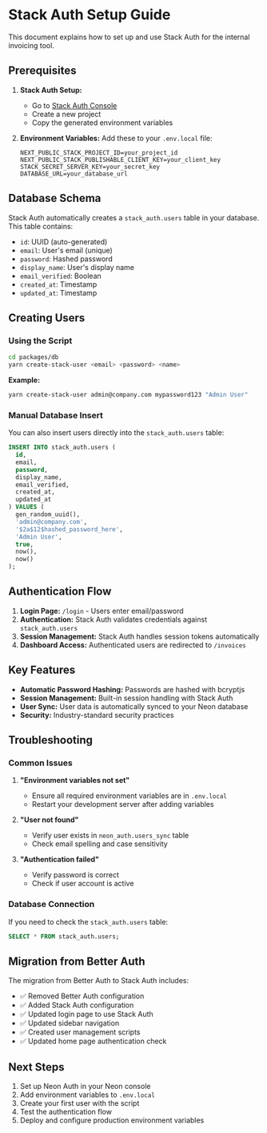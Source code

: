# Stack Auth Setup Guide

This document explains how to set up and use Stack Auth for the internal invoicing tool.

## Prerequisites

1. **Stack Auth Setup:**
   - Go to [Stack Auth Console](https://console.stack-auth.com)
   - Create a new project
   - Copy the generated environment variables

2. **Environment Variables:**
   Add these to your `.env.local` file:
   ```env
   NEXT_PUBLIC_STACK_PROJECT_ID=your_project_id
   NEXT_PUBLIC_STACK_PUBLISHABLE_CLIENT_KEY=your_client_key
   STACK_SECRET_SERVER_KEY=your_secret_key
   DATABASE_URL=your_database_url
   ```

## Database Schema

Stack Auth automatically creates a `stack_auth.users` table in your database. This table contains:
- `id`: UUID (auto-generated)
- `email`: User's email (unique)
- `password`: Hashed password
- `display_name`: User's display name
- `email_verified`: Boolean
- `created_at`: Timestamp
- `updated_at`: Timestamp

## Creating Users

### Using the Script

```bash
cd packages/db
yarn create-stack-user <email> <password> <name>
```

**Example:**
```bash
yarn create-stack-user admin@company.com mypassword123 "Admin User"
```

### Manual Database Insert

You can also insert users directly into the `stack_auth.users` table:

```sql
INSERT INTO stack_auth.users (
  id,
  email,
  password,
  display_name,
  email_verified,
  created_at,
  updated_at
) VALUES (
  gen_random_uuid(),
  'admin@company.com',
  '$2a$12$hashed_password_here',
  'Admin User',
  true,
  now(),
  now()
);
```

## Authentication Flow

1. **Login Page:** `/login` - Users enter email/password
2. **Authentication:** Stack Auth validates credentials against `stack_auth.users`
3. **Session Management:** Stack Auth handles session tokens automatically
4. **Dashboard Access:** Authenticated users are redirected to `/invoices`

## Key Features

- **Automatic Password Hashing:** Passwords are hashed with bcryptjs
- **Session Management:** Built-in session handling with Stack Auth
- **User Sync:** User data is automatically synced to your Neon database
- **Security:** Industry-standard security practices

## Troubleshooting

### Common Issues

1. **"Environment variables not set"**
   - Ensure all required environment variables are in `.env.local`
   - Restart your development server after adding variables

2. **"User not found"**
   - Verify user exists in `neon_auth.users_sync` table
   - Check email spelling and case sensitivity

3. **"Authentication failed"**
   - Verify password is correct
   - Check if user account is active

### Database Connection

If you need to check the `stack_auth.users` table:

```sql
SELECT * FROM stack_auth.users;
```

## Migration from Better Auth

The migration from Better Auth to Stack Auth includes:
- ✅ Removed Better Auth configuration
- ✅ Added Stack Auth configuration
- ✅ Updated login page to use Stack Auth
- ✅ Updated sidebar navigation
- ✅ Created user management scripts
- ✅ Updated home page authentication check

## Next Steps

1. Set up Neon Auth in your Neon console
2. Add environment variables to `.env.local`
3. Create your first user with the script
4. Test the authentication flow
5. Deploy and configure production environment variables
